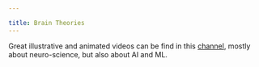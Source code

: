 ```yaml
---

title: Brain Theories
---
```


Great illustrative and animated videos can be find in this [channel](https://www.youtube.com/@ArtemKirsanov), mostly about neuro-science, but also about AI and ML.

